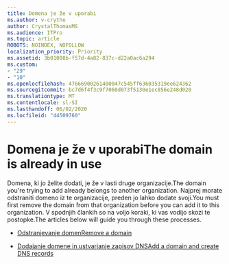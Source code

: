 ```yaml
---
title: Domena je že v uporabi
ms.author: v-crytho
author: CrystalThomasMS
ms.audience: ITPro
ms.topic: article
ROBOTS: NOINDEX, NOFOLLOW
localization_priority: Priority
ms.assetid: 3b01008b-f57d-4a82-837c-d22a0ac6a294
ms.custom:
- "29"
- "10"
ms.openlocfilehash: 47666900261400047c545ff636035319ee624362
ms.sourcegitcommit: bc7d6f4f3c9f7060d073f5130e1ec856e248d020
ms.translationtype: MT
ms.contentlocale: sl-SI
ms.lasthandoff: 06/02/2020
ms.locfileid: "44509760"
---
```

# <a name="the-domain-is-already-in-use"></a><span data-ttu-id="29b2a-102">Domena je že v uporabi</span><span class="sxs-lookup"><span data-stu-id="29b2a-102">The domain is already in use</span></span>

<span data-ttu-id="29b2a-103">Domena, ki jo želite dodati, je že v lasti druge organizacije.</span><span class="sxs-lookup"><span data-stu-id="29b2a-103">The domain you're trying to add already belongs to another organization.</span></span> <span data-ttu-id="29b2a-104">Najprej morate odstraniti domeno iz te organizacije, preden jo lahko dodate svoji.</span><span class="sxs-lookup"><span data-stu-id="29b2a-104">You must first remove the domain from that organization before you can add it to this organization.</span></span> <span data-ttu-id="29b2a-105">V spodnjih člankih so na voljo koraki, ki vas vodijo skozi te postopke.</span><span class="sxs-lookup"><span data-stu-id="29b2a-105">The articles below will guide you through these processes.</span></span>
  
- [<span data-ttu-id="29b2a-106">Odstranjevanje domen</span><span class="sxs-lookup"><span data-stu-id="29b2a-106">Remove a domain</span></span>](https://docs.microsoft.com/microsoft-365/admin/get-help-with-domains/remove-a-domain)

- [<span data-ttu-id="29b2a-107">Dodajanje domene in ustvarjanje zapisov DNS</span><span class="sxs-lookup"><span data-stu-id="29b2a-107">Add a domain and create DNS records</span></span>](https://docs.microsoft.com/microsoft-365/admin/get-help-with-domains/create-dns-records-at-any-dns-hosting-provider)
